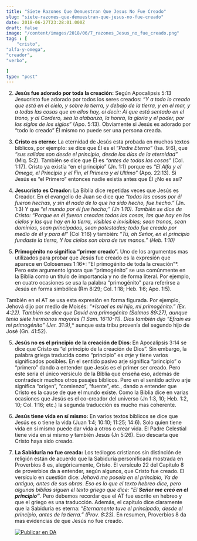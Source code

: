 ```yaml
---
title: "Siete Razones Que Demuestran Que Jesus No Fue Creado"
slug: "siete-razones-que-demuestran-que-jesus-no-fue-creado"
date: 2018-06-27T23:28:01.000Z
draft: false
image: "/content/images/2018/06/7_razones_Jesus_no_fue_creado.png"
tags : [
    "cristo",
"alfa-y-omega",
"creador",
"verbo",

]
type: "post"
---
```


   
 2.  **Jesús fue adorado por toda la creación:** Según Apocalipsis 5:13 Jesucristo fue adorado por todos los seres creados: *“Y a todo lo creado que está en el cielo, y sobre la tierra, y debajo de la tierra, y en el mar, y a todas las cosas que en ellos hay, oí decir: Al que está sentado en el trono, y al Cordero, sea la alabanza, la honra, la gloria y el poder, por los siglos de los siglos”* (Apo. 5:13). Obviamente si Jesús es adorado por “todo lo creado” Él mismo no puede ser una persona creada.

 
 4.  **Cristo es eterno:** La eternidad de Jesús esta probada en muchos textos bíblicos, por ejemplo: se dice que Él es el “*Padre Eterno”* (Isa. 9:6), que *“sus salidas son desde el principio, desde los días de la eternidad”* (Miq. 5:2). También se dice que Él es *“antes de todas las cosas”* (Col. 1:17). Cristo ya existía “en el principio” (Jn. 1:1) porque es *“El Alfa y el Omega, el Principio y el Fin, el Primero y el Ultimo”* (Apo. 22:13). Si Jesús es “el Primero” entonces nadie existía antes que Él ¿No es así?

 
 6.  **Jesucristo es Creador:** La Biblia dice repetidas veces que Jesús es Creador. En el evangelio de Juan se dice que *“todas las cosas por él fueron hechas, y sin él nada de lo que ha sido hecho, fue hecho.”* (Jn. 1:3) Y que *“el mundo por él fue hecho;” (Jn 1:10). También se dice de Cristo: “Porque en él fueron creadas todas las cosas, las que hay en los cielos y las que hay en la tierra, visibles e invisibles; sean tronos, sean dominios, sean principados, sean potestades; todo fue creado por medio de él y para él”* (Col 1:16) y también: “*Tú, oh Señor, en el principio fundaste la tierra, Y los cielos son obra de tus manos.” (Heb. 1:10)*

 
 8.  **Primogénito no significa “primer creado”.** Uno de los argumentos mas utilizados para probar que Jesús fue creado es la expresión que aparece en Colosenses 1:16*: “El primogénito de toda la creación”*. Pero este argumento ignora que “primogénito” se usa comúnmente en la Biblia como un titulo de importancia y no de forma literal. Por ejemplo, en cuatro ocasiones se usa la palabra “primogénito” para referirse a Jesús en forma simbólica (Rm 8:29; Col. 1:18; Heb. 1:6; Apo. 1:5).

 
 
 También en el AT se usa esta expresión en forma figurada. Por ejemplo, Jehová dijo por medio de Moisés: *“**Israel es mi hijo, mi primogénito.”* (Ex. 4:22). También se dice que David era primogénito (Salmos 89:27), aunque tenia siete hermanos mayores (1 Sam. 16:10-11). Dios también dijo *“Efraín es mi primogénito”* (Jer. 31:9)*,* aunque esta tribu provenía del segundo hijo de José (Gn. 41:52).

 5. **Jesús no es el principio de la creación de Dios**: En Apocalipsis 3:14 se dice que Cristo es “el principio de la creación de Dios”. Sin embargo, la palabra griega traducida como “principio” es *arje* y tiene varios significados posibles. En el sentido pasivo arje significa “principio” o “primero” dando a entender que Jesús es el primer ser creado. Pero este seria el único versículo de la Biblia que enseña eso, además de contradecir muchos otros pasajes bíblicos. Pero en el sentido activo arje significa “origen”, “comienzo”, “fuente”, etc., dando a entender que Cristo es la cause de que el mundo existe. Como la Biblia dice en varias ocasiones que Jesús es el co-creador del universo (Jn 1:3, 10; Heb. 1:2, 10; Col. 1:16; etc.) la segunda traducción es mucho mas coherente.

 6. **Jesús tiene vida en sí mismo:** En varios textos bíblicos se dice que Jesús es o tiene la vida (Juan 1:4; 10:10; 11:25; 14:6). Solo quien tiene vida en si mismo puede dar vida a otros o crear vida. El Padre Celestial tiene vida en si mismo y también Jesús (Jn 5:26). Eso descarta que Cristo haya sido creado.

 7. **La Sabiduría no fue creada:** Los teólogos cristianos sin distinción de religión están de acuerdo que la Sabiduría personificada mostrada en Proverbios 8 es, alegóricamente, Cristo. El versículo 22 del Capitulo 8 de proverbios da a entender, según algunos, que Cristo fue creado. El versículo en cuestión dice: *Jehová me poseía en el principio, Ya de antiguo, antes de sus obras. Eso es lo que el texto hebreo dice, pero algunas biblias siguen el texto griego que dice: “El **Señor me creó en el principio”**.* Pero debemos recordar que el AT fue escrito en hebreo y que el griego es una traducción. Además, el capítulo dice claramente que la Sabiduría es eterna: “*Eternamente tuve el principado, desde el principio, antes de la tierra.” (Prov. 8:23).* En resumen, Proverbios 8 da mas evidencias de que Jesús no fue creado.

    [![Publicar en DA](/content/images/2020/06/Publicar_DA.png)](/quieres-publicar-en-da/) 